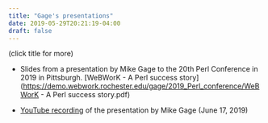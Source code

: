 ```yaml
---
title: "Gage's presentations"
date: 2019-05-29T20:21:19-04:00
draft: false
---
```


(click title for more)
<!--more-->


* Slides from a presentation by Mike Gage to the 20th Perl Conference in 2019 in Pittsburgh.
[WeBWorK - A Perl success story](https://demo.webwork.rochester.edu/gage/2019_Perl_conference/WeBWorK - A Perl success story.pdf)
 
* [YouTube recording](https://www.youtube.com/watch?v=tlC4FIPuZwQ)
 of the presentation by Mike Gage (June 17, 2019)